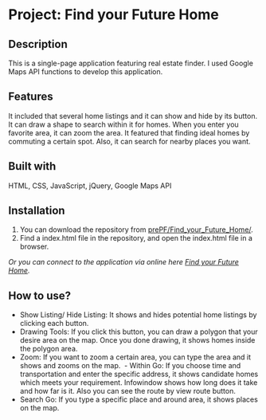 # Project: Find your Future Home

## Description

This is a single-page application featuring real estate finder. I used Google Maps API functions to develop this application.

## Features

It included that several home listings and it can show and hide by its button. It can draw a shape to search within it for homes. When you enter you favorite area, it can zoom the area. It featured that finding ideal homes by commuting a certain spot. Also, it can search for nearby places you want.

## Built with

HTML, CSS, JavaScript, jQuery, Google Maps API

## Installation

1. You can download the repository from
[prePF/Find_your_Future_Home/](https://github.com/leiachung41/prePF/tree/master/Find_your_Future_Home/).
2. Find a index.html file in the repository, and open the index.html file in a browser.

*Or you can connect to the application via online here [Find your Future Home](https://leiachung41.github.io/prePF/Find_your_Future_Home/index.html).*

## How to use?

  - Show Listing/ Hide Listing: It shows and hides potential home listings by clicking each button.
  - Drawing Tools: If you click this button, you can draw a polygon that your desire area on the map. Once you done drawing, it shows homes inside the polygon area.
  - Zoom: If you want to zoom a certain area, you can type the area and it shows and zooms on the map.
  - Within Go: If you choose time and transportation and enter the specific address, it shows candidate homes which meets your requirement. Infowindow shows how long does it take and how far is it. Also you can see the route by view route button. 
  - Search Go: If you type a specific place and around area, it shows places on the map.
